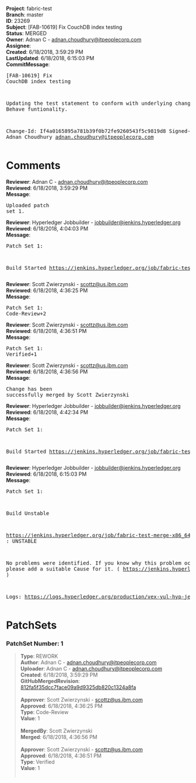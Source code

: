 <strong>Project</strong>: fabric-test<br><strong>Branch</strong>: master<br><strong>ID</strong>: 23269<br><strong>Subject</strong>: [FAB-10619] Fix CouchDB index testing<br><strong>Status</strong>: MERGED<br><strong>Owner</strong>: Adnan C - adnan.choudhury@itpeoplecorp.com<br><strong>Assignee</strong>:<br><strong>Created</strong>: 6/18/2018, 3:59:29 PM<br><strong>LastUpdated</strong>: 6/18/2018, 6:15:03 PM<br><strong>CommitMessage</strong>:<br><pre>[FAB-10619] Fix CouchDB index testing

Updating the test statement to conform with underlying change in Behave
funtionality.

Change-Id: If4a0165895a781b39f0b72fe9260543f5c9819d8
Signed-off-by: Adnan Choudhury <adnan.choudhury@itpeoplecorp.com>
</pre><h1>Comments</h1><strong>Reviewer</strong>: Adnan C - adnan.choudhury@itpeoplecorp.com<br><strong>Reviewed</strong>: 6/18/2018, 3:59:29 PM<br><strong>Message</strong>: <pre>Uploaded patch set 1.</pre><strong>Reviewer</strong>: Hyperledger Jobbuilder - jobbuilder@jenkins.hyperledger.org<br><strong>Reviewed</strong>: 6/18/2018, 4:04:03 PM<br><strong>Message</strong>: <pre>Patch Set 1:

Build Started https://jenkins.hyperledger.org/job/fabric-test-verify-x86_64/1422/</pre><strong>Reviewer</strong>: Scott Zwierzynski - scottz@us.ibm.com<br><strong>Reviewed</strong>: 6/18/2018, 4:36:25 PM<br><strong>Message</strong>: <pre>Patch Set 1: Code-Review+2</pre><strong>Reviewer</strong>: Scott Zwierzynski - scottz@us.ibm.com<br><strong>Reviewed</strong>: 6/18/2018, 4:36:51 PM<br><strong>Message</strong>: <pre>Patch Set 1: Verified+1</pre><strong>Reviewer</strong>: Scott Zwierzynski - scottz@us.ibm.com<br><strong>Reviewed</strong>: 6/18/2018, 4:36:56 PM<br><strong>Message</strong>: <pre>Change has been successfully merged by Scott Zwierzynski</pre><strong>Reviewer</strong>: Hyperledger Jobbuilder - jobbuilder@jenkins.hyperledger.org<br><strong>Reviewed</strong>: 6/18/2018, 4:42:34 PM<br><strong>Message</strong>: <pre>Patch Set 1:

Build Started https://jenkins.hyperledger.org/job/fabric-test-merge-x86_64/331/</pre><strong>Reviewer</strong>: Hyperledger Jobbuilder - jobbuilder@jenkins.hyperledger.org<br><strong>Reviewed</strong>: 6/18/2018, 6:15:03 PM<br><strong>Message</strong>: <pre>Patch Set 1:

Build Unstable 

https://jenkins.hyperledger.org/job/fabric-test-merge-x86_64/331/ : UNSTABLE

No problems were identified. If you know why this problem occurred, please add a suitable Cause for it. ( https://jenkins.hyperledger.org/job/fabric-test-merge-x86_64/331/ )

Logs: https://logs.hyperledger.org/production/vex-yul-hyp-jenkins-3/fabric-test-merge-x86_64/331</pre><h1>PatchSets</h1><h3>PatchSet Number: 1</h3><blockquote><strong>Type</strong>: REWORK<br><strong>Author</strong>: Adnan C - adnan.choudhury@itpeoplecorp.com<br><strong>Uploader</strong>: Adnan C - adnan.choudhury@itpeoplecorp.com<br><strong>Created</strong>: 6/18/2018, 3:59:29 PM<br><strong>GitHubMergedRevision</strong>: [812fa5f35dcc7face09a9d9325db820c1324a8fa](https://github.com/hyperledger/fabric-test/commit/812fa5f35dcc7face09a9d9325db820c1324a8fa)<br><br><strong>Approver</strong>: Scott Zwierzynski - scottz@us.ibm.com<br><strong>Approved</strong>: 6/18/2018, 4:36:25 PM<br><strong>Type</strong>: Code-Review<br><strong>Value</strong>: 1<br><br><strong>MergedBy</strong>: Scott Zwierzynski<br><strong>Merged</strong>: 6/18/2018, 4:36:56 PM<br><br><strong>Approver</strong>: Scott Zwierzynski - scottz@us.ibm.com<br><strong>Approved</strong>: 6/18/2018, 4:36:51 PM<br><strong>Type</strong>: Verified<br><strong>Value</strong>: 1<br><br></blockquote>